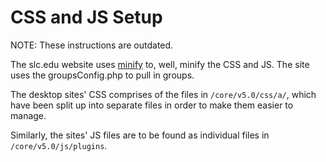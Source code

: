 # CSS and JS Setup

NOTE: These instructions are outdated.

The slc.edu website uses [minify](https://code.google.com/p/minify/) to, well, minify the CSS and JS.
The site uses the groupsConfig.php to pull in groups.

The desktop sites' CSS comprises of the files in `/core/v5.0/css/a/`, which have been split up into separate files in order to make them easier to manage.

Similarly, the sites' JS files are to be found as individual files in `/core/v5.0/js/plugins`.
